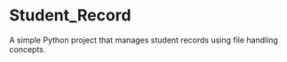 # Student_Record
A simple Python project that manages student records using file handling concepts.
